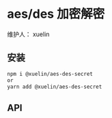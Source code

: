 # aes/des 加密解密

维护人： xuelin

<!-- > aes/des加密解密 -->

## 安装

```sh
npm i @xuelin/aes-des-secret
or
yarn add @xuelin/aes-des-secret
```

## API
